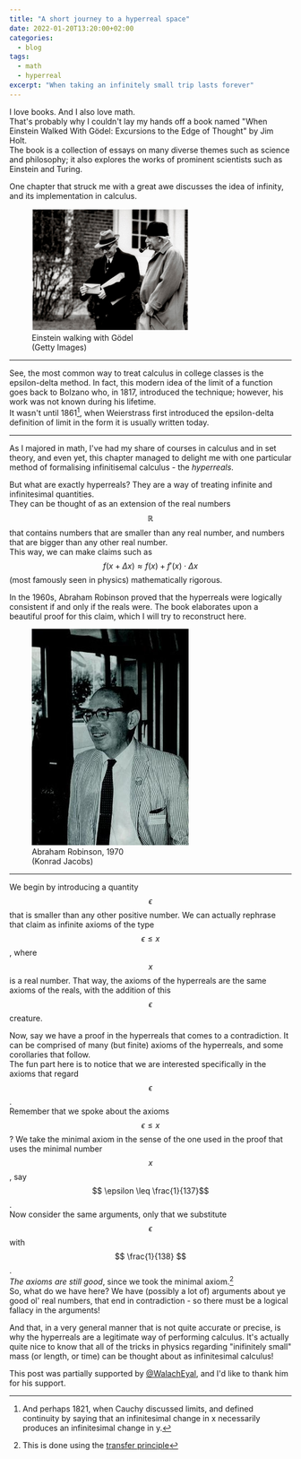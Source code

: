 ```yaml
---
title: "A short journey to a hyperreal space"
date: 2022-01-20T13:20:00+02:00
categories:
  - blog
tags:
  - math
  - hyperreal
excerpt: "When taking an infinitely small trip lasts forever"
---
```


I love books. And I also love math.  
That's probably why I couldn't lay my hands off a book named "When Einstein Walked With Gödel: Excursions to the Edge of Thought" by Jim Holt.  
The book is a collection of essays on many diverse themes such as science and philosophy; it also explores the works of prominent scientists such as Einstein and Turing.

One chapter that struck me with a great awe discusses the idea of infinity, and its implementation in calculus. 

<figure class="align-left">
  <img src="/assets/images/2022-01-20-hyperreals/einstein_godel.jpg" style="max-width:280px;" alt="Einstein walking with Gödel (Getty Images)">
  <figcaption>Einstein walking with Gödel<br/>(Getty Images)</figcaption>
</figure> 

---

See, the most common way to treat calculus in college classes is the epsilon-delta method.
In fact, this modern idea of the limit of a function goes back to Bolzano who, in 1817, introduced the technique; however, his work was not known during his lifetime.  
It wasn't until 1861[^1], when Weierstrass first introduced the epsilon-delta definition of limit in the form it is usually written today.  

---

As I majored in math, I've had my share of courses in calculus and in set theory, and even yet, this chapter managed to delight me with one particular method of formalising infinitisemal calculus - the *hyperreals*.

But what are exactly hyperreals? They are a way of treating infinite and infinitesimal quantities.  
They can be thought of as an extension of the real numbers $$\mathbb{R}$$ that contains numbers that are smaller than any real number, and numbers that are bigger than any other real number.  
This way, we can make claims such as $$f(x+\Delta x)\approx f(x) + f'(x)\cdot\Delta x$$ (most famously seen in physics) mathematically rigorous. 

In the 1960s, Abraham Robinson proved that the hyperreals were logically consistent if and only if the reals were. The book elaborates upon a beautiful proof for this claim, which I will try to reconstruct here.

<figure class="align-right">
  <img src="/assets/images/2022-01-20-hyperreals/robinson_abraham_1970.jpg" style="max-width:280px;" alt="Einstein walking with Gödel (Getty Images)">
  <figcaption>Abraham Robinson, 1970<br/>(Konrad Jacobs)</figcaption>
</figure> 

---

We begin by introducing a quantity $$\epsilon$$ that is smaller than any other positive number.
We can actually rephrase that claim as infinite axioms of the type $$ \epsilon \leq x$$, where $$x$$ is a real number.
That way, the axioms of the hyperreals are the same axioms of the reals, with the addition of this $$\epsilon$$ creature.

Now, say we have a proof in the hyperreals that comes to a contradiction. It can be comprised of many (but finite) axioms of the hyperreals, and some corollaries that follow.  
The fun part here is to notice that we are interested specifically in the axioms that regard $$\epsilon$$.  
Remember that we spoke about the axioms $$ \epsilon \leq x$$? We take the minimal axiom in the sense of the one used in the proof that uses the minimal number $$x$$, say $$ \epsilon \leq \frac{1}{137}$$.  
Now consider the same arguments, only that we substitute $$ \epsilon $$ with $$ \frac{1}{138} $$.  
*The axioms are still good*, since we took the minimal axiom.[^2]  
So, what do we have here? We have (possibly a lot of) arguments about ye good ol' real numbers, that end in contradiction - so there must be a logical fallacy in the arguments!

And that, in a very general manner that is not quite accurate or precise, is why the hyperreals are a legitimate way of performing calculus.
It's actually quite nice to know that all of the tricks in physics regarding "inifinitely small" mass (or length, or time) can be thought about as infinitesimal calculus!

This post was partially supported by [@WalachEyal], and I'd like to thank him for his support.

[^1]: And perhaps 1821, when Cauchy discussed limits, and defined continuity by saying that an infinitesimal change in x necessarily produces an infinitesimal change in y. 
[^2]: This is done using the [transfer principle][tp]

[@WalachEyal]: https://twitter.com/walacheyal
[tp]: https://en.wikipedia.org/wiki/Transfer_principle